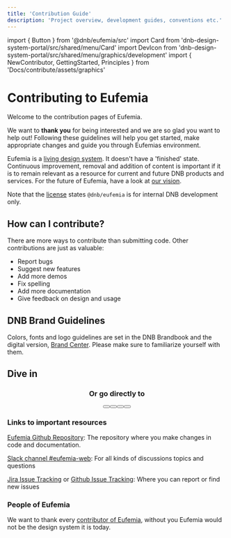```yaml
---
title: 'Contribution Guide'
description: 'Project overview, development guides, conventions etc.'
---
```


import { Button } from '@dnb/eufemia/src'
import Card from 'dnb-design-system-portal/src/shared/menu/Card'
import DevIcon from 'dnb-design-system-portal/src/shared/menu/graphics/development'
import { NewContributor, GettingStarted, Principles } from 'Docs/contribute/assets/graphics'

# Contributing to Eufemia

Welcome to the contribution pages of Eufemia.

We want to **thank you** for being interested and we are so glad you want to help out! Following these guidelines will help you get started, make appropriate changes and guide you through Eufemias environment.

Eufemia is a [living design system](/design-system/about/living-system). It doesn't have a 'finished' state. Continuous improvement, removal and addition of content is important if it is to remain relevant as a resource for current and future DNB products and services. For the future of Eufemia, have a look at [our vision](/contribute/vision).

Note that the [license](/license) states `@dnb/eufemia` is for internal DNB development only.

## How can I contribute?

There are more ways to contribute than submitting code. Other contributions are just as valuable:

- Report bugs
- Suggest new features
- Add more demos
- Fix spelling
- Add more documentation
- Give feedback on design and usage
  <!-- More thats not listed? -->
  <!-- Add links -->

## DNB Brand Guidelines

Colors, fonts and logo guidelines are set in the DNB Brandbook and the digital version, [Brand Center](https://bc.dnb.no/). Please make sure to familiarize yourself with them.

## Dive in

<div align="center" className="dnb-section dnb-section--spacing dnb-section--mint-green">
<div style={{display: 'flex', flexWrap: 'wrap', marginBottom: '1rem'}}>
<Card url="/contribute/rules" about="Code of conduct and Development principles" title="Ground rules" icon={Principles} />
<Card url="/contribute/first-contribution" about="Your first contribution, Pull Requests and Technical information " title="New contributor" icon={NewContributor} />
<Card url="/contribute/getting-started" about="Set up environment, Make changes and Run tests " title="Getting started" icon={GettingStarted} />
</div>
<h3>Or go directly to</h3>
<Button href="/contribute/style-guides" size="large" variant="secondary" text="Style guides" icon="chevron_right" right />
<Button href="/contribute/deploy" size="large" variant="secondary" text="Deployment" icon="chevron_right" right />
<Button href="/contribute/faq" size="large" variant="secondary" text="FAQ" icon="chevron_right" right />
<Button href="/contribute/contact" size="large" variant="secondary" text="Contact" icon="chevron_right" />
</div>

<!-- Include contents here -->

### Links to important resources

[Eufemia Github Repository](https://github.com/dnbexperience/eufemia): The repository where you make changes in code and documentation.

[Slack channel #eufemia-web](https://dnb-it.slack.com/archives/CMXABCHEY): For all kinds of discussions topics and questions

[Jira Issue Tracking](https://jira.tech.dnb.no/projects/EDS/summary) or [Github Issue Tracking](https://github.com/dnbexperience/eufemia/issues): Where you can report or find new issues

<!-- TODO: Agree on one issue tracking-->

### People of Eufemia

We want to thank every [contributor of Eufemia](/design-system/about#please-contribute), without you Eufemia would not be the design system it is today.
